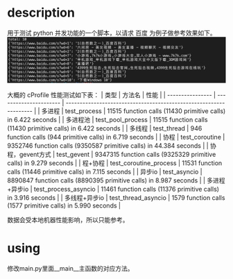 # description
用于测试 python 并发功能的一个脚本，以请求 百度 为例子做参考效果如下。
![image](img.png)

大概的 cProfile 性能测试如下表：
| 类型             | 方法名                 | 性能                                                               |
| ---------------- | ---------------------- | ------------------------------------------------------------------ |
| 多进程           | test_process           | 11515 function calls (11430 primitive calls) in 6.422 seconds      |
| 多进程池         | test_pool_process      | 11515 function calls (11430 primitive calls) in 6.422 seconds      |
| 多线程           | test_thread            | 946 function calls (944 primitive calls) in 6.719 seconds          |
| 协程             | test_coroutine         | 9352746 function calls (9350587 primitive calls) in 44.384 seconds |
| 协程，gevent方式 | test_gevent            | 9347315 function calls (9325329 primitive calls) in 9.279 seconds  |
| 程+协程          | test_coroutine_process | 11531 function calls (11446 primitive calls) in 7.115 seconds      |
| 异步io           | test_asyncio           | 8890847 function calls (8890395 primitive calls) in 8.987 seconds  |
| 多进程+异步io    | test_process_asyncio   | 11461 function calls (11376 primitive calls) in 3.916 seconds      |
| 多线程+异步io    | test_thread_asyncio    | 1579 function calls (1577 primitive calls) in 5.990 seconds        |

数据会受本地机器性能影响，所以只能参考。
# using
修改main.py里面__main__主函数的对应方法。